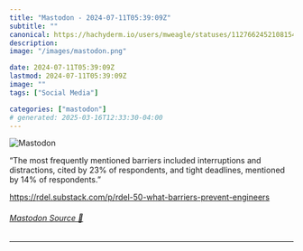 ```yaml
---
title: "Mastodon - 2024-07-11T05:39:09Z"
subtitle: ""
canonical: https://hachyderm.io/users/mweagle/statuses/112766245210815404
description:
image: "/images/mastodon.png"

date: 2024-07-11T05:39:09Z
lastmod: 2024-07-11T05:39:09Z
image: ""
tags: ["Social Media"]

categories: ["mastodon"]
# generated: 2025-03-16T12:33:30-04:00
---
```

![Mastodon](/images/mastodon.png)

<p>“The most frequently mentioned barriers included interruptions and distractions, cited by 23% of respondents, and tight deadlines, mentioned by 14% of respondents.”</p><p><a href="https://rdel.substack.com/p/rdel-50-what-barriers-prevent-engineers" target="_blank" rel="nofollow noopener noreferrer" translate="no"><span class="invisible">https://</span><span class="ellipsis">rdel.substack.com/p/rdel-50-wh</span><span class="invisible">at-barriers-prevent-engineers</span></a></p>


###### [Mastodon Source 🐘](https://hachyderm.io/@mweagle/112766245210815404)

___
